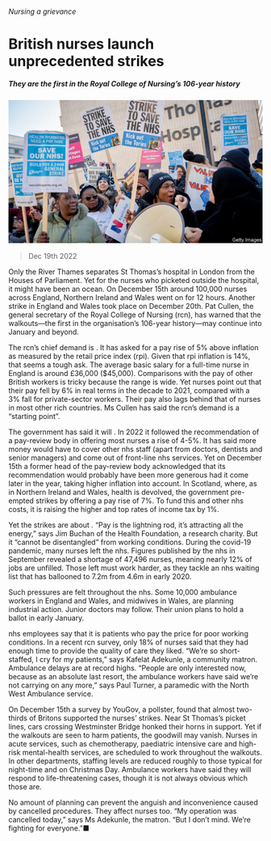 ###### Nursing a grievance

# British nurses launch unprecedented strikes 

##### They are the first in the Royal College of Nursing’s 106-year history 

![image](images/20221224_BRP501.jpg) 

> Dec 19th 2022 

Only the River Thames separates St Thomas’s hospital in London from the Houses of Parliament. Yet for the nurses who picketed outside the hospital, it might have been an ocean. On December 15th around 100,000 nurses across England, Northern Ireland and Wales went on  for 12 hours. Another strike in England and Wales took place on December 20th. Pat Cullen, the general secretary of the Royal College of Nursing (rcn), has warned that the walkouts—the first in the organisation’s 106-year history—may continue into January and beyond. 

The rcn’s chief demand is . It has asked for a pay rise of 5% above inflation as measured by the retail price index (rpi). Given that rpi inflation is 14%, that seems a tough ask. The average basic salary for a full-time nurse in England is around £36,000 ($45,000). Comparisons with the pay of other British workers is tricky because the range is wide. Yet nurses point out that their pay fell by 6% in real terms in the decade to 2021, compared with a 3% fall for private-sector workers. Their pay also lags behind that of nurses in most other rich countries. Ms Cullen has said the rcn’s demand is a “starting point”.

The government has said it will . In 2022 it followed the recommendation of a pay-review body in offering most nurses a rise of 4-5%. It has said more money would have to cover other nhs staff (apart from doctors, dentists and senior managers) and come out of front-line nhs services. Yet on December 15th a former head of the pay-review body acknowledged that its recommendation would probably have been more generous had it come later in the year, taking higher inflation into account. In Scotland, where, as in Northern Ireland and Wales, health is devolved, the government pre-empted strikes by offering a pay rise of 7%. To fund this and other nhs costs, it is raising the higher and top rates of income tax by 1%. 

Yet the strikes are about . “Pay is the lightning rod, it’s attracting all the energy,” says Jim Buchan of the Health Foundation, a research charity. But it “cannot be disentangled” from working conditions. During the covid-19 pandemic, many nurses left the nhs. Figures published by the nhs in September revealed a shortage of 47,496 nurses, meaning nearly 12% of jobs are unfilled. Those left must work harder, as they tackle an nhs waiting list that has ballooned to 7.2m from 4.6m in early 2020.

Such pressures are felt throughout the nhs. Some 10,000 ambulance workers in England and Wales, and midwives in Wales, are planning industrial action. Junior doctors may follow. Their union plans to hold a ballot in early January.

nhs employees say that it is patients who pay the price for poor working conditions. In a recent rcn survey, only 18% of nurses said that they had enough time to provide the quality of care they liked. “We’re so short-staffed, I cry for my patients,” says Kafelat Adekunle, a community matron. Ambulance delays are at record highs. “People are only interested now, because as an absolute last resort, the ambulance workers have said we’re not carrying on any more,” says Paul Turner, a paramedic with the North West Ambulance service. 

On December 15th a survey by YouGov, a pollster, found that almost two-thirds of Britons supported the nurses’ strikes. Near St Thomas’s picket lines, cars crossing Westminster Bridge honked their horns in support. Yet if the walkouts are seen to harm patients, the goodwill may vanish. Nurses in acute services, such as chemotherapy, paediatric intensive care and high-risk mental-health services, are scheduled to work throughout the walkouts. In other departments, staffing levels are reduced roughly to those typical for night-time and on Christmas Day. Ambulance workers have said they will respond to life-threatening cases, though it is not always obvious which those are.

No amount of planning can prevent the anguish and inconvenience caused by cancelled procedures. They affect nurses too. “My operation was cancelled today,” says Ms Adekunle, the matron. “But I don’t mind. We’re fighting for everyone.”■


